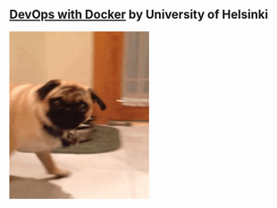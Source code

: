 ## [DevOps with Docker](https://devopswithdocker.com/) by University of Helsinki

<img src="docs/devpug.gif" width="250" height="300"/>